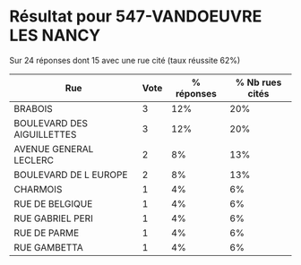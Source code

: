 # Résultat pour 547-VANDOEUVRE LES NANCY

Sur 24 réponses dont 15 avec une rue cité (taux réussite 62%)

| Rue | Vote | % réponses | % Nb rues cités|
|-----|------|------------|----------------|
| BRABOIS | 3 | 12% | 20%|
| BOULEVARD DES AIGUILLETTES | 3 | 12% | 20%|
| AVENUE GENERAL LECLERC | 2 | 8% | 13%|
| BOULEVARD DE L EUROPE | 2 | 8% | 13%|
| CHARMOIS | 1 | 4% | 6%|
| RUE DE BELGIQUE | 1 | 4% | 6%|
| RUE GABRIEL PERI | 1 | 4% | 6%|
| RUE DE PARME | 1 | 4% | 6%|
| RUE GAMBETTA | 1 | 4% | 6%|
